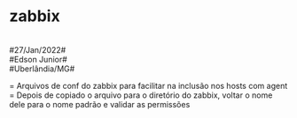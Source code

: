 # zabbix
<br>
#27/Jan/2022#
<br>
#Edson Junior#
<br>
#Uberlândia/MG#
<br>

= Arquivos de conf do zabbix para facilitar na inclusão nos hosts com agent
<br>
= Depois de copiado o arquivo para o diretório do zabbix, voltar o nome dele para o nome padrão e validar as permissões
<br>
